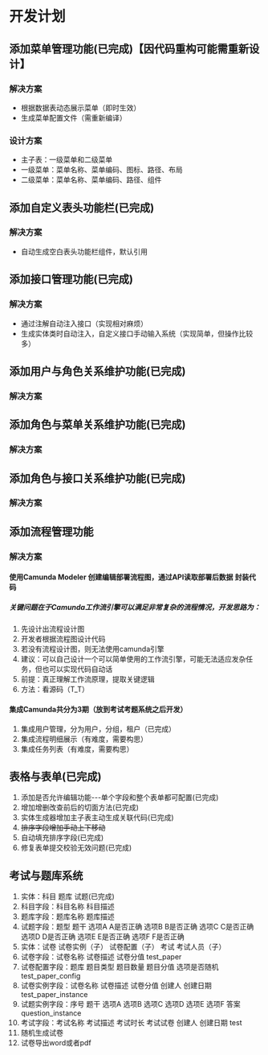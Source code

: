 # 开发计划

## 添加菜单管理功能(已完成)【因代码重构可能需重新设计】

### 解决方案

- 根据数据表动态展示菜单（即时生效）
- 生成菜单配置文件（需重新编译）

### 设计方案

- 主子表：一级菜单和二级菜单
- 一级菜单：菜单名称、菜单编码、图标、路径、布局
- 二级菜单：菜单名称、菜单编码、路径、组件

## 添加自定义表头功能栏(已完成)

### 解决方案

- 自动生成空白表头功能栏组件，默认引用

## 添加接口管理功能(已完成)

### 解决方案

- 通过注解自动注入接口（实现相对麻烦）
- 生成实体类时自动注入，自定义接口手动输入系统（实现简单，但操作比较多）

## 添加用户与角色关系维护功能(已完成)

### 解决方案

## 添加角色与菜单关系维护功能(已完成)

### 解决方案

## 添加角色与接口关系维护功能(已完成)

### 解决方案

## 添加流程管理功能

### 解决方案

#### 使用Camunda Modeler 创建编辑部署流程图，通过API读取部署后数据 封装代码

##### 关键问题在于Camunda工作流引擎可以满足非常复杂的流程情况，开发思路为：

1. 先设计出流程设计图
2. 开发者根据流程图设计代码
3. 若没有流程设计图，则无法使用camunda引擎
4. 建议：可以自己设计一个可以简单使用的工作流引擎，可能无法适应发杂任务，但也可以实现代码自动话
5. 前提：真正理解工作流原理，提取关键逻辑
6. 方法：看源码（T_T）

#### 集成Camunda共分为3期（放到考试考题系统之后开发）

1. 集成用户管理，分为用户，分组，租户（已完成）
2. 集成流程明细展示（有难度，需要构思）
3. 集成任务列表（有难度，需要构思）

## 表格与表单(已完成)

1. 添加是否允许编辑功能---单个字段和整个表单都可配置(已完成)
2. 增加增删改查前后的切面方法(已完成)
3. 实体生成器增加主子表主动生成关联代码(已完成)
4. ~~排序字段增加手动上下移动~~
5. 自动填充排序字段(已完成)
6. 修复表单提交校验无效问题(已完成)

## 考试与题库系统

1. 实体：科目 题库 试题(已完成)
2. 科目字段：科目名称 科目描述
3. 题库字段：题库名称 题库描述
4. 试题字段：题型 题干 选项A A是否正确 选项B B是否正确 选项C C是否正确 选项D D是否正确 选项E E是否正确 选项F F是否正确
5. 实体：试卷 试卷实例（子） 试卷配置（子） 考试 考试人员（子）
6. 试卷字段：试卷名称 试卷描述 试卷分值     test_paper
7. 试卷配置字段：题库 题目类型 题目数量 题目分值 选项是否随机    test_paper_config
8. 试卷实例字段：试卷名称 试卷描述 试卷分值 创建人 创建日期    test_paper_instance
9. 试题实例字段：序号 题干 选项A  选项B  选项C  选项D  选项E  选项F 答案   question_instance
10. 考试字段：考试名称 考试描述 考试时长 考试试卷 创建人 创建日期 test
11. 随机生成试卷
12. 试卷导出word或者pdf